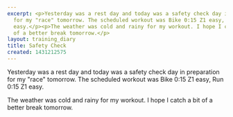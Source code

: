 ```yaml
---
excerpt: <p>Yesterday was a rest day and today was a safety check day in preparation
  for my "race" tomorrow. The scheduled workout was Bike 0:15 Z1 easy, Run 0:15 Z1
  easy.</p><p>The weather was cold and rainy for my workout. I hope I catch a bit
  of a better break tomorrow.</p>
layout: training_diary
title: Safety Check
created: 1431212575
---
```

<p>Yesterday was a rest day and today was a safety check day in preparation for my "race" tomorrow. The scheduled workout was Bike 0:15 Z1 easy, Run 0:15 Z1 easy.</p><p>The weather was cold and rainy for my workout. I hope I catch a bit of a better break tomorrow.</p>
